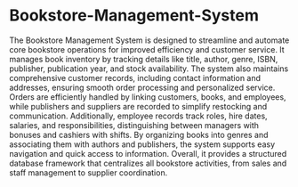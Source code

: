 # Bookstore-Management-System
The Bookstore Management System is designed to streamline and automate core bookstore operations for improved efficiency and customer service. It manages book inventory by tracking details like title, author, genre, ISBN, publisher, publication year, and stock availability. The system also maintains comprehensive customer records, including contact information and addresses, ensuring smooth order processing and personalized service. Orders are efficiently handled by linking customers, books, and employees, while publishers and suppliers are recorded to simplify restocking and communication. Additionally, employee records track roles, hire dates, salaries, and responsibilities, distinguishing between managers with bonuses and cashiers with shifts. By organizing books into genres and associating them with authors and publishers, the system supports easy navigation and quick access to information. Overall, it provides a structured database framework that centralizes all bookstore activities, from sales and staff management to supplier coordination.
